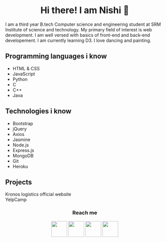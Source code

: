 <h1 align="center"> Hi there! I am Nishi 👋 </h1>

I am a third year B.tech Computer science and engineering student at SRM Institute of science and technology. My primary field of interest is web development. I am well versed with basics of front-end and back-end developement. I am currently learning D3. I love dancing and painting. 

## Programming languages i know 

- HTML & CSS 
- JavaScript
- Python
- C
- C++
- Java 

## Technologies i know

- Bootstrap
- jQuery
- Axios
- Jasmine
- Node.js
- Express.js
- MongoDB
- Git
- Heroku

## Projects 

<a style="text-decoration:none" href="http://www.kronoslogistics.com">Kronos logistics official website</a>
<br>
<a style="text-decoration:none" href="http://www.yelp-camp-by-nishi.herokuapp.com">YelpCamp</a>

<h3 align="center">Reach me</h3>
<p align="center">
  <a href="https://www.linkedin.com/in/nishi-anand-210734171/"><img width="50px" src="https://img.icons8.com/color/2x/linkedin.png"></a>
  <a href="https://codepen.io/nishianand30/"><img width="50px" src="https://img.icons8.com/ios-filled/2x/codepen.png"></a>
  <a href="https://www.instagram.com/nishianand30/"><img width="50px" src="https://img.icons8.com/fluent/2x/instagram-new.png"></a>
  <a href="https://www.facebook.com/nishianand30/"><img width="50px" src="https://img.icons8.com/color/2x/facebook.png"></a>
</p>


